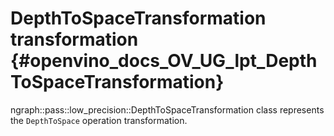 # DepthToSpaceTransformation transformation {#openvino_docs_OV_UG_lpt_DepthToSpaceTransformation}

ngraph::pass::low_precision::DepthToSpaceTransformation class represents the `DepthToSpace` operation transformation.
